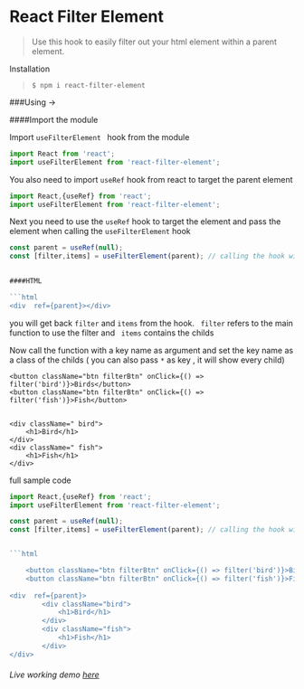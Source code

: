 
# React Filter Element




> Use this hook to easily filter out your html element within a parent element.

Installation
                    
> `$ npm i react-filter-element`

###Using ->

####Import the module


Import `useFilterElement ` hook from the module

```javascript
import React from 'react';
import useFilterElement from 'react-filter-element';
```

You also need to import `useRef` hook from react to target the parent element

```javascript
import React,{useRef} from 'react';
import useFilterElement from 'react-filter-element';
```

Next you need to use the `useRef` hook  to target the element and pass the element when calling the `useFilterElement` hook

```javascript
const parent = useRef(null);
const [filter,items] = useFilterElement(parent); // calling the hook with the parent
 

####HTML 

```html
<div  ref={parent}></div>
```
you will get back `filter` and `items` from the hook. ` filter` refers to the main function to use the filter and ` items`  contains the childs 

Now call the function with a key name as argument and  set the key name as a class of the childs ( you can also pass `*` as  key , it will show every child)

	<button className="btn filterBtn" onClick={() => filter('bird')}>Birds</button>
	<button className="btn filterBtn" onClick={() => filter('fish')}>Fish</button>
	
	
	<div className=" bird">
		<h1>Bird</h1>
	</div>
	<div className=" fish">
		<h1>Fish</h1>
	</div>
	
	


full sample code


```javascript
import React,{useRef} from 'react';
import useFilterElement from 'react-filter-element';

const parent = useRef(null);
const [filter,items] = useFilterElement(parent); // calling the hook with the parent


```html

	<button className="btn filterBtn" onClick={() => filter('bird')}>Birds</button>
	<button className="btn filterBtn" onClick={() => filter('fish')}>Fish</button>
	
<div  ref={parent}> 
		<div className="bird">
			<h1>Bird</h1>
		</div>
		<div className="fish">
			<h1>Fish</h1>
		</div>
</div>
```
######  Live working demo [here](https://react-filter-element.netlify.app/ "here")
